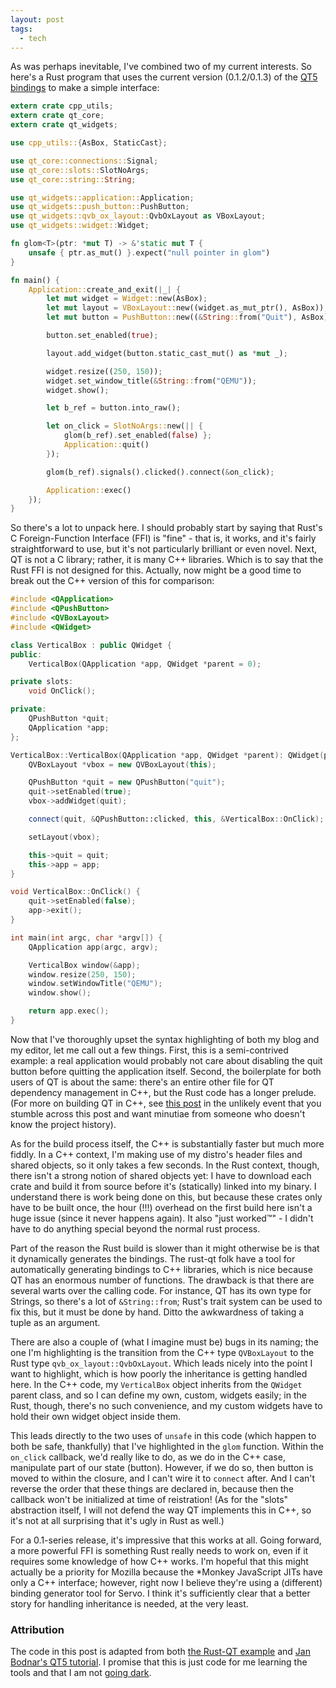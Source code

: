 ```yaml
---
layout: post
tags:
  - tech
---
```


As was perhaps inevitable, I've combined two of my current interests.  So
here's a Rust program that uses the current version (0.1.2/0.1.3) of the
[QT5 bindings](https://github.com/rust-qt) to make a simple interface:

```rust
extern crate cpp_utils;
extern crate qt_core;
extern crate qt_widgets;

use cpp_utils::{AsBox, StaticCast};

use qt_core::connections::Signal;
use qt_core::slots::SlotNoArgs;
use qt_core::string::String;

use qt_widgets::application::Application;
use qt_widgets::push_button::PushButton;
use qt_widgets::qvb_ox_layout::QvbOxLayout as VBoxLayout;
use qt_widgets::widget::Widget;

fn glom<T>(ptr: *mut T) -> &'static mut T {
    unsafe { ptr.as_mut() }.expect("null pointer in glom")
}

fn main() {
    Application::create_and_exit(|_| {
        let mut widget = Widget::new(AsBox);
        let mut layout = VBoxLayout::new((widget.as_mut_ptr(), AsBox));
        let mut button = PushButton::new((&String::from("Quit"), AsBox));

        button.set_enabled(true);

        layout.add_widget(button.static_cast_mut() as *mut _);

        widget.resize((250, 150));
        widget.set_window_title(&String::from("QEMU"));
        widget.show();

        let b_ref = button.into_raw();

        let on_click = SlotNoArgs::new(|| {
            glom(b_ref).set_enabled(false) };
            Application::quit()
        });

        glom(b_ref).signals().clicked().connect(&on_click);

        Application::exec()
    });
}
```

So there's a lot to unpack here.  I should probably start by saying that
Rust's C Foreign-Function Interface (FFI) is "fine" - that is, it works, and it's
fairly straightforward to use, but it's not particularly brilliant or even
novel.  Next, QT is not a C library; rather, it is many C++ libraries.
Which is to say that the Rust FFI is not designed for this.  Actually, now
might be a good time to break out the C++ version of this for comparison:

```C++
#include <QApplication>
#include <QPushButton>
#include <QVBoxLayout>
#include <QWidget>

class VerticalBox : public QWidget {
public:
    VerticalBox(QApplication *app, QWidget *parent = 0);

private slots:
    void OnClick();

private:
    QPushButton *quit;
    QApplication *app;
};

VerticalBox::VerticalBox(QApplication *app, QWidget *parent): QWidget(parent) {
    QVBoxLayout *vbox = new QVBoxLayout(this);

    QPushButton *quit = new QPushButton("quit");
    quit->setEnabled(true);
    vbox->addWidget(quit);

    connect(quit, &QPushButton::clicked, this, &VerticalBox::OnClick);

    setLayout(vbox);

    this->quit = quit;
    this->app = app;
}

void VerticalBox::OnClick() {
    quit->setEnabled(false);
    app->exit();
}

int main(int argc, char *argv[]) {
    QApplication app(argc, argv);

    VerticalBox window(&app);
    window.resize(250, 150);
    window.setWindowTitle("QEMU");
    window.show();

    return app.exec();
}
```

Now that I've thoroughly upset the syntax highlighting of both my blog and my
editor, let me call out a few things.  First, this is a semi-contrived
example: a real application would probably not care about disabling the quit
button before quitting the application itself.  Second, the boilerplate for
both users of QT is about the same: there's an entire other file for QT
dependency management in C++, but the Rust code has a longer prelude.  (For
more on building QT in C++, see
[this post](https://mivehind.net/2017/04/02/On-compatibility-by-design/) in
the unlikely event that you stumble across this post and want minutiae from
someone who doesn't know the project history).

As for the build process itself, the C++ is substantially faster but much more
fiddly.  In a C++ context, I'm making use of my distro's header files and
shared objects, so it only takes a few seconds.  In the Rust context, though,
there isn't a strong notion of shared objects yet: I have to download each
crate and build it from source before it's (statically) linked into my
binary.  I understand there is work being done on this, but because these
crates only have to be built once, the hour (!!!) overhead on the first build
here isn't a huge issue (since it never happens again).  It also "just
worked™" - I didn't have to do anything special beyond the normal rust process.

Part of the reason the Rust build is slower than it might otherwise be is that
it dynamically generates the bindings.  The rust-qt folk have a tool for
automatically generating bindings to C++ libraries, which is nice because QT
has an enormous number of functions.  The drawback is that there are several
warts over the calling code.  For instance, QT has its own type for Strings,
so there's a lot of `&String::from`; Rust's trait system can be used to fix
this, but it must be done by hand.  Ditto the awkwardness of taking a tuple as
an argument.

There are also a couple of (what I imagine must be) bugs in its naming; the
one I'm highlighting is the transition from the C++ type `QVBoxLayout` to the
Rust type `qvb_ox_layout::QvbOxLayout`.  Which leads nicely into the point I
want to highlight, which is how poorly the inheritance is getting handled
here.  In the C++ code, my `VerticalBox` object inherits from the `QWidget`
parent class, and so I can define my own, custom, widgets easily; in the Rust,
though, there's no such convenience, and my custom widgets have to hold their
own widget object inside them.

This leads directly to the two uses of `unsafe` in this code (which happen to
both be safe, thankfully) that I've highlighted in the `glom` function.
Within the `on_click` callback, we'd really like to do, as we do in the C++
case, manipulate part of our state (button).  However, if we do so, then
button is moved to within the closure, and I can't wire it to `connect` after.
And I can't reverse the order that these things are declared in, because then
the callback won't be initialized at time of reistration!  (As for the "slots"
abstraction itself, I will not defend the way QT implements this in C++, so
it's not at all surprising that it's ugly in Rust as well.)

For a 0.1-series release, it's impressive that this works at all.  Going
forward, a more powerful FFI is something Rust really needs to work on, even
if it requires some knowledge of how C++ works.  I'm hopeful that this might
actually be a priority for Mozilla because the *Monkey JavaScript JITs have
only a C++ interface; however, right now I believe they're using a (different)
binding generator tool for Servo.  I think it's sufficiently clear that a
better story for handling inheritance is needed, at the very least.

### Attribution

The code in this post is adapted from both
[the Rust-QT example](https://github.com/rust-qt/qt_widgets/blob/master/examples/form1.rs)
and [Jan Bodnar's QT5 tutorial](http://zetcode.com/gui/qt5/).  I promise that
this is just code for me learning the tools and that I am not
[going dark](https://blog.codinghorror.com/dont-go-dark/).
